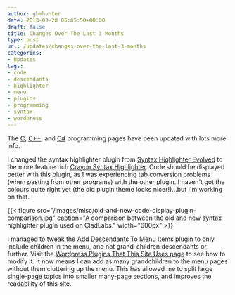 ```yaml
---
author: gbmhunter
date: 2013-03-28 05:05:50+00:00
draft: false
title: Changes Over The Last 3 Months
type: post
url: /updates/changes-over-the-last-3-months
categories:
- Updates
tags:
- code
- descendants
- highlighter
- menu
- plugins
- programming
- syntax
- wordpress
---
```


The [C](http://blog.mbedded.ninja/programming/languages/c), [C++](http://blog.mbedded.ninja/programming/languages/c-plus-plus), and [C#](http://blog.mbedded.ninja/programming/languages/c-sharp) programming pages have been updated with lots more info.




I changed the syntax highlighter plugin from [Syntax Highlighter Evolved](http://www.viper007bond.com/wordpress-plugins/syntaxhighlighter/) to the more feature rich [Crayon Syntax Highlighter](https://github.com/aramk/crayon-syntax-highlighter). Code should be displayed better with this plugin, as I was experiencing tab conversion problems (when pasting from other programs) with the other plugin. I haven't got the colours quite right yet (the old plugin theme looks nicer!)...but I'm working on that.




{{< figure src="/images/misc/old-and-new-code-display-plugin-comparison.jpg" caption="A comparison between the old and new syntax highlighter plugin used on CladLabs."  width="600px" >}}




I managed to tweak the [Add Descendants To Menu Items plugin](http://www.viper007bond.com/wordpress-plugins/add-descendants-as-submenu-items/) to only include children in the menu, and not grand-children descendants or further. Visit the [Wordpress Plugins That This Site Uses page](http://blog.mbedded.ninja/programming/website-design/wordpress/wordpress-plugins-that-this-site-uses) to see how to modify it. It now means I can add as many grandchildren to the menu pages without them cluttering up the menu. This has allowed me to split large single-page topics into smaller many-page sections, and improves the readability of this site.
